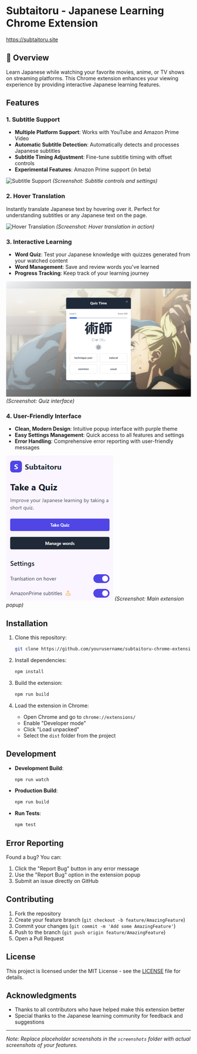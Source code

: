 # Subtaitoru - Japanese Learning Chrome Extension

https://subtaitoru.site

## 🌟 Overview
Learn Japanese while watching your favorite movies, anime, or TV shows on streaming platforms. This Chrome extension enhances your viewing experience by providing interactive Japanese learning features.

## Features

### 1. Subtitle Support
- **Multiple Platform Support**: Works with YouTube and Amazon Prime Video
- **Automatic Subtitle Detection**: Automatically detects and processes Japanese subtitles
- **Subtitle Timing Adjustment**: Fine-tune subtitle timing with offset controls
- **Experimental Features**: Amazon Prime support (in beta)

![Subtitle Support](screenshots/subtitle-support.gif)
*(Screenshot: Subtitle controls and settings)*

### 2. Hover Translation
Instantly translate Japanese text by hovering over it. Perfect for understanding subtitles or any Japanese text on the page.

![Hover Translation](screenshots/hover-translation.gif)
*(Screenshot: Hover translation in action)*

### 3. Interactive Learning
- **Word Quiz**: Test your Japanese knowledge with quizzes generated from your watched content
- **Word Management**: Save and review words you've learned
- **Progress Tracking**: Keep track of your learning journey

![Quiz Feature](screenshots/quiz-feature.png)
*(Screenshot: Quiz interface)*

### 4. User-Friendly Interface
- **Clean, Modern Design**: Intuitive popup interface with purple theme
- **Easy Settings Management**: Quick access to all features and settings
- **Error Handling**: Comprehensive error reporting with user-friendly messages

![Extension Popup](screenshots/popup-interface.png)
*(Screenshot: Main extension popup)*

## Installation

1. Clone this repository:
   ```bash
   git clone https://github.com/yourusername/subtaitoru-chrome-extension.git
   ```

2. Install dependencies:
   ```bash
   npm install
   ```

3. Build the extension:
   ```bash
   npm run build
   ```

4. Load the extension in Chrome:
   - Open Chrome and go to `chrome://extensions/`
   - Enable "Developer mode"
   - Click "Load unpacked"
   - Select the `dist` folder from the project

## Development

- **Development Build**:
  ```bash
  npm run watch
  ```

- **Production Build**:
  ```bash
  npm run build
  ```

- **Run Tests**:
  ```bash
  npm test
  ```

## Error Reporting

Found a bug? You can:
1. Click the "Report Bug" button in any error message
2. Use the "Report Bug" option in the extension popup
3. Submit an issue directly on GitHub

## Contributing

1. Fork the repository
2. Create your feature branch (`git checkout -b feature/AmazingFeature`)
3. Commit your changes (`git commit -m 'Add some AmazingFeature'`)
4. Push to the branch (`git push origin feature/AmazingFeature`)
5. Open a Pull Request

## License

This project is licensed under the MIT License - see the [LICENSE](LICENSE) file for details.

## Acknowledgments

- Thanks to all contributors who have helped make this extension better
- Special thanks to the Japanese learning community for feedback and suggestions

---

*Note: Replace placeholder screenshots in the `screenshots` folder with actual screenshots of your features.*
